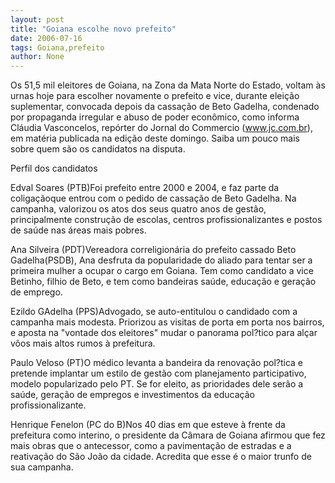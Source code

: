 ```yaml
---
layout: post
title: "Goiana escolhe novo prefeito"
date: 2006-07-16
tags: Goiana,prefeito
author: None
---
```

Os 51,5 mil eleitores de Goiana, na Zona da Mata Norte do Estado, voltam às urnas hoje para escolher novamente o prefeito e vice, durante eleição suplementar, convocada depois da cassação de Beto Gadelha, condenado por propaganda irregular e abuso de poder econômico, como informa Cláudia Vasconcelos, repórter do Jornal do Commercio (www.jc.com.br), em matéria publicada na edição deste domingo. Saiba um pouco mais sobre quem são os candidatos na disputa.



Perfil dos candidatos










Edval Soares (PTB)Foi prefeito entre 2000 e 2004, e faz parte da coligaçãoque entrou com o pedido de cassação de Beto Gadelha. Na campanha, valorizou os atos dos seus quatro anos de gestão, principalmente construção de escolas, centros profissionalizantes e postos de saúde nas áreas mais pobres.






Ana Silveira (PDT)Vereadora correligionária do prefeito cassado Beto Gadelha(PSDB), Ana desfruta da popularidade do aliado para tentar ser a primeira mulher a ocupar o cargo em Goiana. Tem como candidato a vice Betinho, filhio de Beto, e tem como bandeiras saúde, educação e geração de emprego.






Ezildo GAdelha (PPS)Advogado, se auto-entitulou o candidado com a campanha mais modesta. Priorizou as visitas de porta em porta nos bairros, e aposta na \"vontade dos eleitores\" mudar o panorama pol?tico para alçar vôos mais altos rumos à prefeitura.






Paulo Veloso (PT)O médico levanta a bandeira da renovação pol?tica e pretende implantar um estilo de gestão com planejamento participativo, modelo popularizado pelo PT. Se for eleito, as prioridades dele serão a saúde, geração de empregos e investimentos da educação profissionalizante.







Henrique Fenelon (PC do B)Nos 40 dias em que esteve à frente da prefeitura como interino, o presidente da Câmara de Goiana afirmou que fez mais obras que o antecessor, como a pavimentação de estradas e a reativação do São João da cidade. Acredita que esse é o maior trunfo de sua campanha. 